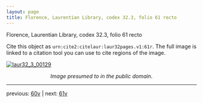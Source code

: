 ```yaml
---
layout: page
title: Florence, Laurentian Library, codex 32.3, folio 61 recto
---
```


Florence, Laurentian Library, codex 32.3, folio 61 recto

Cite this object as `urn:cite2:citelaur:laur32pages.v1:61r`.  The full image is linked to a citation tool you can use to cite regions of the image.

[![laur32_3_00129](http://www.homermultitext.org/iipsrv?IIIF=/project/homer/pyramidal/deepzoom/citelaur/laur32imgs/v1/laur32_3_00129.tif/full/800,/0/default.jpg)](http://www.homermultitext.org/ict2/?urn=urn:cite2:citelaur:laur32imgs.v1:laur32_3_00129) 

<p style="text-align: center; font-style: italic;">Image presumed to in the public domain.</p>

---

previous: [60v](../60v/) | next: [61v](../61v/)